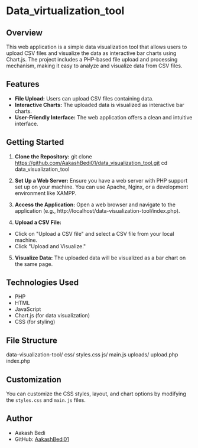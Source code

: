 # Data_virtualization_tool

## Overview

This web application is a simple data visualization tool that allows users to upload CSV files and visualize the data as interactive bar charts using Chart.js. The project includes a PHP-based file upload and processing mechanism, making it easy to analyze and visualize data from CSV files.

## Features

- **File Upload:** Users can upload CSV files containing data.
- **Interactive Charts:** The uploaded data is visualized as interactive bar charts.
- **User-Friendly Interface:** The web application offers a clean and intuitive interface.

## Getting Started

1. **Clone the Repository:**
git clone https://github.com/AakashBedi01/data_visualization_tool.git
cd data_visualization_tool

2. **Set Up a Web Server:**
Ensure you have a web server with PHP support set up on your machine. You can use Apache, Nginx, or a development environment like XAMPP.

3. **Access the Application:**
Open a web browser and navigate to the application (e.g., http://localhost/data-visualization-tool/index.php).

4. **Upload a CSV File:**
- Click on "Upload a CSV file" and select a CSV file from your local machine.
- Click "Upload and Visualize."

5. **Visualize Data:**
The uploaded data will be visualized as a bar chart on the same page.

## Technologies Used

- PHP
- HTML
- JavaScript
- Chart.js (for data visualization)
- CSS (for styling)

## File Structure
data-visualization-tool/
  css/
    styles.css
  js/
    main.js
  uploads/
    upload.php
index.php


## Customization

You can customize the CSS styles, layout, and chart options by modifying the `styles.css` and `main.js` files.

## Author

- Aakash Bedi
- GitHub: [AakashBedi01](https://github.com/AakashBedi01)





